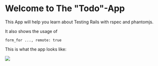 Welcome to The "Todo"-App
====

This App will help you learn about Testing Rails with rspec and phantomjs.

It also shows the usage of 

    form_for ..., remote: true

This is what the app looks like:

![](http://web-engineering.github.io/images/sample-app-todolist.png)

